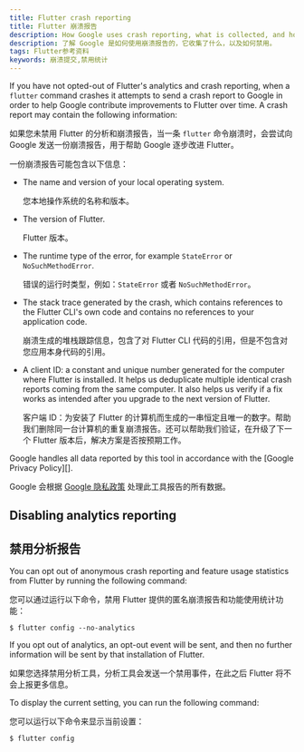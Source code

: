 ```yaml
---
title: Flutter crash reporting
title: Flutter 崩溃报告
description: How Google uses crash reporting, what is collected, and how to opt out.
description: 了解 Google 是如何使用崩溃报告的，它收集了什么，以及如何禁用。
tags: Flutter参考资料
keywords: 崩溃提交,禁用统计
---
```


If you have not opted-out of Flutter's analytics and crash reporting,
when a `flutter` command crashes it attempts to send a crash report
to Google in order to help Google contribute improvements to Flutter
over time. A crash report may contain the following information:

如果您未禁用 Flutter 的分析和崩溃报告，当一条 `flutter` 命令崩溃时，会尝试向 Google 发送一份崩溃报告，用于帮助 Google 逐步改进 Flutter。

一份崩溃报告可能包含以下信息：

* The name and version of your local operating system.

  您本地操作系统的名称和版本。
    
* The version of Flutter.

  Flutter 版本。
    
* The runtime type of the error, for example `StateError` or 
  `NoSuchMethodError`.
  
  错误的运行时类型，例如：`StateError` 或者 `NoSuchMethodError`。
    
* The stack trace generated by the crash, which contains references to 
  the Flutter CLI's own code and contains no references to your application 
  code.
  
  崩溃生成的堆栈跟踪信息，包含了对 Flutter CLI 代码的引用，但是不包含对您应用本身代码的引用。
  
* A client ID: a constant and unique number generated for the
  computer where Flutter is installed.
  It helps us deduplicate multiple identical crash
  reports coming from the same computer.
  It also helps us verify if a fix works
  as intended after you upgrade to the next version of Flutter.
  
  客户端 ID：为安装了 Flutter 的计算机而生成的一串恒定且唯一的数字。帮助我们删除同一台计算机的重复崩溃报告。还可以帮助我们验证，在升级了下一个 Flutter 版本后，解决方案是否按预期工作。

Google handles all data reported by this tool in accordance with the 
[Google Privacy Policy][].

Google 会根据 [Google 隐私政策][] 处理此工具报告的所有数据。

## Disabling analytics reporting

## 禁用分析报告

You can opt out of anonymous crash reporting and feature
usage statistics from Flutter by running the following command:

您可以通过运行以下命令，禁用 Flutter 提供的匿名崩溃报告和功能使用统计功能：

```terminal
$ flutter config --no-analytics
```

If you opt out of analytics, an opt-out event will be sent,
and then no further information will be sent by that
installation of Flutter. 

如果您选择禁用分析工具，分析工具会发送一个禁用事件，在此之后 Flutter 将不会上报更多信息。

To display the current setting, you can run the following command:

您可以运行以下命令来显示当前设置：

```terminal
$ flutter config
```

[Google 隐私政策]: https://policies.google.com/privacy
